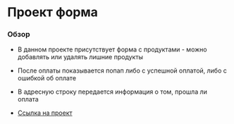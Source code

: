 # Проект форма

### Обзор
* В данном проекте присутствует форма с продуктами - можно добавлять или удалять лишние продукты
* После оплаты показывается попап либо с успешной оплатой, либо с ошибкой об оплате
* В адресную строку передается информация о том, прошла ли оплата

* [Ссылка на проект](https://gremwiz1.github.io/project/)

